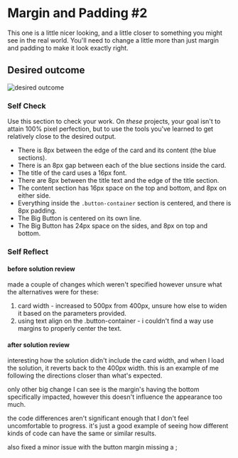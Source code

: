 # Margin and Padding #2

This one is a little nicer looking, and a little closer to something you might see in the real world. You'll need to change a little more than just margin and padding to make it look exactly right.

## Desired outcome
![desired outcome](./desired-outcome.png)

### Self Check
Use this section to check your work. On _these_ projects, your goal isn't to attain 100% pixel perfection, but to use the tools you've learned to get relatively close to the desired output.

- There is 8px between the edge of the card and its content (the blue sections).
- There is an 8px gap between each of the blue sections inside the card.
- The title of the card uses a 16px font.
- There are 8px between the title text and the edge of the title section.
- The content section has 16px space on the top and bottom, and 8px on either side.
- Everything inside the `.button-container` section is centered, and there is 8px padding.
- The Big Button is centered on its own line.
- The Big Button has 24px space on the sides, and 8px on top and bottom.

### Self Reflect
#### before solution review
made a couple of changes which weren't specified however unsure what the alternatives were for these:
1. card width - increased to 500px from 400px, unsure how else to widen it based on the parameters provided.
2. using text align on the .button-container - i couldn't find a way use margins to properly center the text.

#### after solution review
interesting how the solution didn't include the card width, and when I load the solution, it reverts back to the 400px width. this is an example of me following the directions closer than what's expected.

only other big change I can see is the margin's having the bottom specifically impacted, however this doesn't influence the appearance too much.

the code differences aren't significant enough that I don't feel uncomfortable to progress. it's just a good example of seeing how different kinds of code can have the same or similar results.

also fixed a minor issue with the button margin missing a ;
